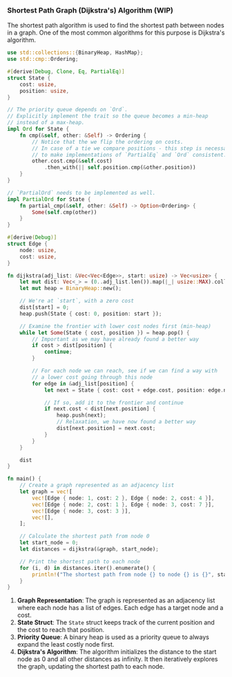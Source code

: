 ### Shortest Path Graph (Dijkstra's) Algorithm (WIP)

The shortest path algorithm is used to find the shortest path between nodes in a graph. One of the most common algorithms for this purpose is Dijkstra's algorithm. 

```rust
use std::collections::{BinaryHeap, HashMap};
use std::cmp::Ordering;

#[derive(Debug, Clone, Eq, PartialEq)]
struct State {
    cost: usize,
    position: usize,
}

// The priority queue depends on `Ord`.
// Explicitly implement the trait so the queue becomes a min-heap
// instead of a max-heap.
impl Ord for State {
    fn cmp(&self, other: &Self) -> Ordering {
        // Notice that the we flip the ordering on costs.
        // In case of a tie we compare positions - this step is necessary
        // to make implementations of `PartialEq` and `Ord` consistent.
        other.cost.cmp(&self.cost)
            .then_with(|| self.position.cmp(&other.position))
    }
}

// `PartialOrd` needs to be implemented as well.
impl PartialOrd for State {
    fn partial_cmp(&self, other: &Self) -> Option<Ordering> {
        Some(self.cmp(other))
    }
}

#[derive(Debug)]
struct Edge {
    node: usize,
    cost: usize,
}

fn dijkstra(adj_list: &Vec<Vec<Edge>>, start: usize) -> Vec<usize> {
    let mut dist: Vec<_> = (0..adj_list.len()).map(|_| usize::MAX).collect();
    let mut heap = BinaryHeap::new();

    // We're at `start`, with a zero cost
    dist[start] = 0;
    heap.push(State { cost: 0, position: start });

    // Examine the frontier with lower cost nodes first (min-heap)
    while let Some(State { cost, position }) = heap.pop() {
        // Important as we may have already found a better way
        if cost > dist[position] {
            continue;
        }

        // For each node we can reach, see if we can find a way with
        // a lower cost going through this node
        for edge in &adj_list[position] {
            let next = State { cost: cost + edge.cost, position: edge.node };

            // If so, add it to the frontier and continue
            if next.cost < dist[next.position] {
                heap.push(next);
                // Relaxation, we have now found a better way
                dist[next.position] = next.cost;
            }
        }
    }

    dist
}

fn main() {
    // Create a graph represented as an adjacency list
    let graph = vec![
        vec![Edge { node: 1, cost: 2 }, Edge { node: 2, cost: 4 }],
        vec![Edge { node: 2, cost: 1 }, Edge { node: 3, cost: 7 }],
        vec![Edge { node: 3, cost: 3 }],
        vec![],
    ];

    // Calculate the shortest path from node 0
    let start_node = 0;
    let distances = dijkstra(&graph, start_node);

    // Print the shortest path to each node
    for (i, d) in distances.iter().enumerate() {
        println!("The shortest path from node {} to node {} is {}", start_node, i, d);
    }
}
```

1. **Graph Representation**: The graph is represented as an adjacency list where each node has a list of edges. Each edge has a target node and a cost.
2. **State Struct**: The `State` struct keeps track of the current position and the cost to reach that position.
3. **Priority Queue**: A binary heap is used as a priority queue to always expand the least costly node first.
4. **Dijkstra's Algorithm**: The algorithm initializes the distance to the start node as 0 and all other distances as infinity. It then iteratively explores the graph, updating the shortest path to each node.